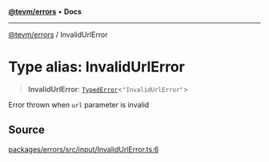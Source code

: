 [**@tevm/errors**](../README.md) • **Docs**

***

[@tevm/errors](../globals.md) / InvalidUrlError

# Type alias: InvalidUrlError

> **InvalidUrlError**: [`TypedError`](TypedError.md)\<`"InvalidUrlError"`\>

Error thrown when `url` parameter is invalid

## Source

[packages/errors/src/input/InvalidUrlError.ts:6](https://github.com/evmts/tevm-monorepo/blob/main/packages/errors/src/input/InvalidUrlError.ts#L6)
